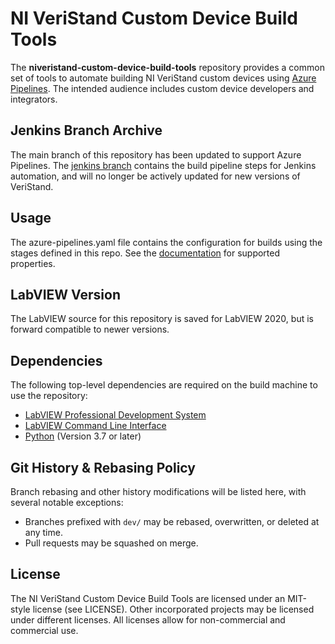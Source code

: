 # NI VeriStand Custom Device Build Tools
The **niveristand-custom-device-build-tools** repository provides a common set of tools to automate building NI VeriStand custom devices using [Azure Pipelines](https://azure.microsoft.com/en-us/products/devops/pipelines). The intended audience includes custom device developers and integrators.

## Jenkins Branch Archive
The main branch of this repository has been updated to support Azure Pipelines. The [jenkins branch](https://github.com/ni/niveristand-custom-device-build-tools/tree/jenkins) contains the build pipeline steps for Jenkins automation, and will no longer be actively updated for new versions of VeriStand.

## Usage
The azure-pipelines.yaml file contains the configuration for builds using the stages defined in this repo. See the [documentation](https://github.com/ni/niveristand-custom-device-build-tools/blob/main/add-docs/docs/Azure%20Pipeline%20YAML.md) for supported properties.

## LabVIEW Version
The LabVIEW source for this repository is saved for LabVIEW 2020, but is forward compatible to newer versions.

## Dependencies
The following top-level dependencies are required on the build machine to use the repository:

- [LabVIEW Professional Development System](http:/ni.com/labview)
- [LabVIEW Command Line Interface](http://www.ni.com/en-us/support/downloads/software-products/download.ni-labview-command-line-interface.html)
- [Python](https://www.python.org/downloads/) (Version 3.7 or later)

## Git History & Rebasing Policy
Branch rebasing and other history modifications will be listed here, with several notable exceptions:
- Branches prefixed with `dev/` may be rebased, overwritten, or deleted at any time.
- Pull requests may be squashed on merge.

## License
The NI VeriStand Custom Device Build Tools are licensed under an MIT-style license (see LICENSE). Other incorporated projects may be licensed under different licenses. All licenses allow for non-commercial and commercial use.
